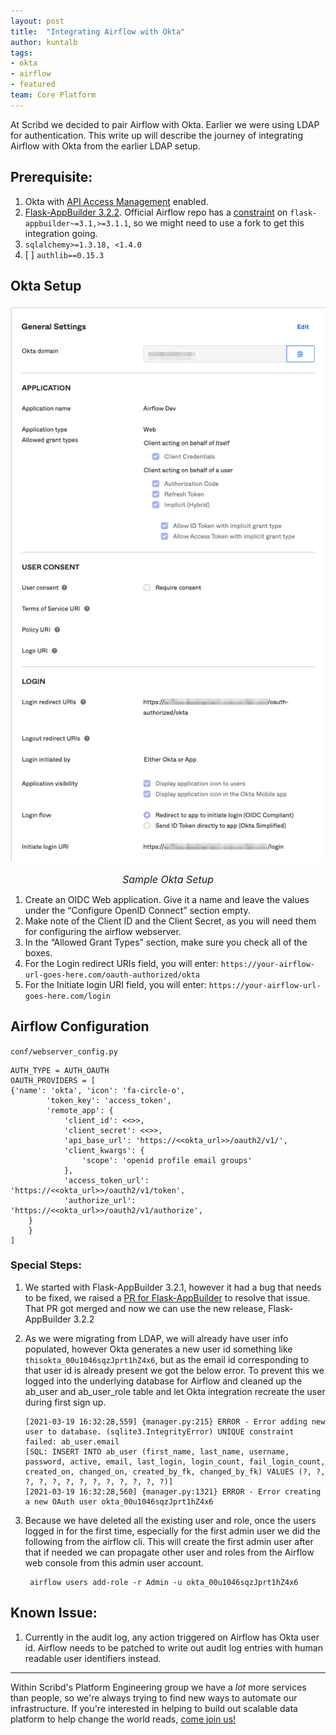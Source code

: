 ```yaml
---
layout: post
title:  "Integrating Airflow with Okta"
author: kuntalb
tags:
- okta
- airflow
- featured
team: Core Platform
---
```



At Scribd we decided to pair Airflow with Okta. Earlier we were using LDAP for
authentication. This write up will describe the journey of integrating Airflow
with Okta from the earlier LDAP setup.


## Prerequisite:
1. Okta with [API Access Management](https://developer.okta.com/docs/concepts/api-access-management/) enabled.
1. [Flask-AppBuilder
   3.2.2](https://github.com/dpgaspar/Flask-AppBuilder/tree/v3.2.2). Official
   Airflow repo has a
   [constraint](https://github.com/apache/airflow/blob/master/setup.cfg#L97) on
   `flask-appbuilder~=3.1,>=3.1.1`, so we might need to use a fork to get this
   integration going.
1. `sqlalchemy>=1.3.18, <1.4.0`
1. [ ] `authlib==0.15.3`

## Okta Setup

![Sample Okta Setup](/post-images/2021-04-okta-airflow/sample-okta-setup.png)
<font size="3"><center><i>Sample Okta Setup </i></center></font>

1. Create an OIDC Web application. Give it a name and leave the values under the “Configure OpenID Connect” section empty.
1. Make note of the Client ID and the Client Secret, as you will need them for configuring the airflow webserver.
1. In the “Allowed Grant Types” section, make sure you check all of the boxes.
1. For the Login redirect URIs field, you will enter: `https://your-airflow-url-goes-here.com/oauth-authorized/okta`
1. For the Initiate login URI field, you will enter: `https://your-airflow-url-goes-here.com/login`

## Airflow Configuration

`conf/webserver_config.py`

    AUTH_TYPE = AUTH_OAUTH
    OAUTH_PROVIDERS = [
    {'name': 'okta', 'icon': 'fa-circle-o',
            'token_key': 'access_token',
            'remote_app': {
                'client_id': <<>>,
                'client_secret': <<>>,
                'api_base_url': 'https://<<okta_url>>/oauth2/v1/',
                'client_kwargs': {
                    'scope': 'openid profile email groups'
                },
                'access_token_url': 'https://<<okta_url>>/oauth2/v1/token',
                'authorize_url': 'https://<<okta_url>>/oauth2/v1/authorize',
        }
        }
    ]

### Special Steps:


1. We started with Flask-AppBuilder 3.2.1, however it had a bug that needs to
   be fixed, we raised a [PR for Flask-AppBuilder](https://github.com/dpgaspar/Flask-AppBuilder/pull/1589) to resolve that issue. That PR got
   merged and now we can use the new release, Flask-AppBuilder 3.2.2

2. As we were migrating from LDAP, we will already have user info populated,
   however Okta generates a new user id something like
   `thisokta_00u1046sqzJprt1hZ4x6`, but as the email id corresponding to that
   user id is already present we got the below error. To prevent this we logged
   into the underlying database for Airflow and cleaned up the ab_user and
   ab_user_role table and let Okta integration recreate the user during first
   sign up.

    ```
    [2021-03-19 16:32:28,559] {manager.py:215} ERROR - Error adding new user to database. (sqlite3.IntegrityError) UNIQUE constraint failed: ab_user.email
    [SQL: INSERT INTO ab_user (first_name, last_name, username, password, active, email, last_login, login_count, fail_login_count, created_on, changed_on, created_by_fk, changed_by_fk) VALUES (?, ?, ?, ?, ?, ?, ?, ?, ?, ?, ?, ?, ?)]
    [2021-03-19 16:32:28,560] {manager.py:1321} ERROR - Error creating a new OAuth user okta_00u1046sqzJprt1hZ4x6
    ```
3. Because we have deleted all the existing user and role, once the users logged in for the first time, especially for the first admin user we did the following from the airflow cli. This will create the first admin user after that if needed we can propagate other user and roles from the Airflow web console from this admin user account.
    ```
     airflow users add-role -r Admin -u okta_00u1046sqzJprt1hZ4x6
    ```

## Known Issue:

1. Currently in the audit log, any action triggered on Airflow has Okta user id. Airflow needs to be patched to write out audit log entries with human readable user identifiers instead.

---

Within Scribd's Platform Engineering group we have a *lot* more services than
people, so we're always trying to find new ways to automate our infrastructure.
If you're interested in helping to build out scalable data platform to help
change the world reads, [come join us!](/careers/#open-positions)
